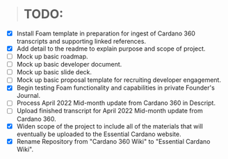 > # TODO:

- [x] Install Foam template in preparation for ingest of Cardano 360 transcripts and supporting linked references.
- [x] Add detail to the readme to explain purpose and scope of project.
- [ ] Mock up basic roadmap.
- [ ] Mock up basic developer document.
- [ ] Mock up basic slide deck.
- [ ] Mock up basic proposal template for recruiting developer engagement.
- [x] Begin testing Foam functionality and capabilities in private Founder's Journal.
- [ ] Process April 2022 Mid-month update from Cardano 360 in Descript.
- [ ] Upload finished transcript for April 2022 Mid-month update from Cardano 360.
- [x] Widen scope of the project to include all of the materials that will eventually be uploaded to the Essential Cardano website.
- [x] Rename Repository from "Cardano 360 Wiki" to "Essential Cardano Wiki".